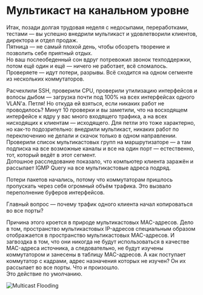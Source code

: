 # Мультикаст на канальном уровне

Итак, позади долгая трудовая неделя с недосыпами, переработками, тестами — вы успешно внедрили мультикаст и удовлетворили клиентов, директора и отдел продаж.  
Пятница — не самый плохой день, чтобы обозреть творение и позволить себе приятный отдых.  
Но ваш послеобеденный сон вдруг потревожил звонок техподдержки, потом ещё один и ещё — ничего не работает, всё сломалось. Проверяете — идут потери, разрывы. Всё сходится на одном сегменте из нескольких коммутаторов.

Расчехлили SSH, проверили CPU, проверили утилизацию интерфейсов и волосы дыбом — загрузка почти под 100% на всех интерфейсах одного VLAN'а. Петля! Но откуда ей взяться, если никаких работ не проводилось? Минут 10 проверки и вы заметили, что на восходящем интерфейсе к ядру у вас много входящего трафика, а на всех нисходящих к клиентам — исходящего. Для петли это тоже характерно, но как-то подозрительно: внедрили мультикаст, никаких работ по переключению не делали и скачок только в одном направлении.  
Проверили список мультикастовых групп на маршрутизаторе — а там подписка на все возможные каналы и все на один порт — естественно, тот, который ведёт в этот сегмент.  
Дотошное расследование показало, что компьютер клиента заражён и рассылает IGMP Query на все мультикастовые адреса подряд.

Потери пакетов начались, потому что коммутаторам пришлось пропускать через себя огромный объём трафика. Это вызвало переполнение буферов интерфейсов.

Главный вопрос — почему трафик одного клиента начал копироваться во все порты?

Причина этого кроется в природе мультикастовых MAC-адресов. Дело в том, пространство мультикастовых IP-адресов специальным образом отображается в пространство мультикастовых MAC-адресов. И загвоздка в том, что они никогда не будут использоваться в качестве MAC-адреса источника, а следовательно, не будут изучены коммутатором и занесены в таблицу MAC-адресов. А как поступает коммутатор с кадрами, адрес назначения которых не изучен? Он их рассылает во все порты. Что и произошло.  
Это действие по умолчанию.

![Multicast Flooding](http://img-fotki.yandex.ru/get/9806/83739833.38/0_da341_75d51cd6_XL.png)

